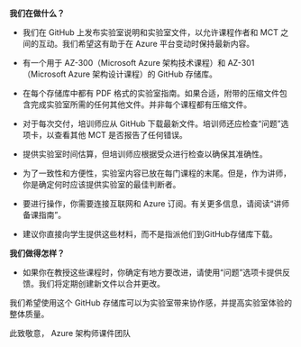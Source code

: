 ﻿**我们在做什么？**

*	我们在 GitHub 上发布实验室说明和实验室文件，以允许课程作者和 MCT 之间的互动。我们希望这有助于在 Azure 平台变动时保持最新内容。

*	有一个用于 AZ-300（Microsoft Azure 架构技术课程）和 AZ-301（Microsoft Azure 架构设计课程）的 GitHub 存储库。

*	在每个存储库中都有 PDF 格式的实验室指南。如果合适，附带的压缩文件包含完成实验室所需的任何其他文件。并非每个课程都有压缩文件。 

*	对于每次交付，培训师应从 GitHub 下载最新文件。培训师还应检查“问题”选项卡，以查看其他 MCT 是否报告了任何错误。  

*	提供实验室时间估算，但培训师应根据受众进行检查以确保其准确性。

*	为了一致性和方便性，实验室内容已放在每门课程的末尾。但是，作为讲师，你是确定何时应该提供实验室的最佳判断者。

*	要进行操作，你需要连接互联网和 Azure 订阅。有关更多信息，请阅读“讲师备课指南”。 

*	建议你直接向学生提供这些材料，而不是指派他们到GitHub存储库下载。 

**我们做得怎样？**

*	如果你在教授这些课程时，你确定有地方要改进，请使用“问题”选项卡提供反馈。我们将定期创建新文件以合并更改。 

我们希望使用这个 GitHub 存储库可以为实验室带来协作感，并提高实验室体验的整体质量。 

此致敬意，
Azure 架构师课件团队
